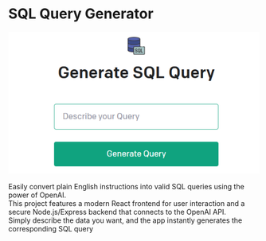 # SQL Query Generator

![App Screenshot](client/src/assets/screenshot.png)

Easily convert plain English instructions into valid SQL queries using the power of OpenAI.  
This project features a modern React frontend for user interaction and a secure Node.js/Express backend that connects to the OpenAI API.  
Simply describe the data you want, and the app instantly generates the corresponding SQL query
